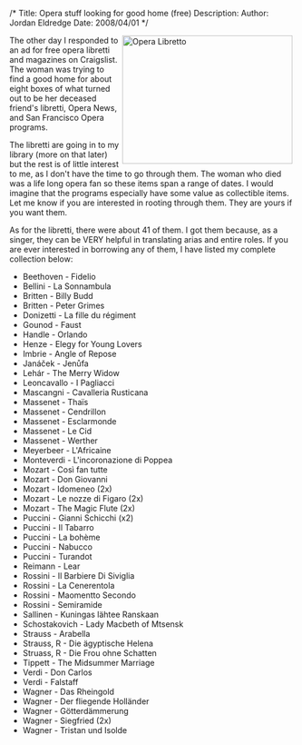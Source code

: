 /*
Title: Opera stuff looking for good home (free)
Description:
Author: Jordan Eldredge
Date: 2008/04/01
*/

<img class="alignright" style="float: right; margin-left: 5px; margin-right: 5px;" src="http://www.tias.com/stores/yesterdaysjewels/pictures/t2-3002a.jpg" alt="Opera Libretto" width="300" height="226" />The other day I responded to an ad for free opera libretti and magazines on Craigslist. The woman was trying to find a good home for about eight boxes of what turned out to be her deceased friend's libretti, Opera News, and San Francisco Opera programs.

The libretti are going in to my library (more on that later) but the rest is of little interest to me, as I don't have the time to go through them. The woman who died was a life long opera fan so these items span a range of dates. I would imagine that the programs especially have some value as collectible items. Let me know if you are interested in rooting through them. They are yours if you want them.

As for the libretti, there were about 41 of them. I got them because, as a singer, they can be VERY helpful in translating arias and entire roles. If you are ever interested in borrowing any of them, I have listed my complete collection below:

* Beethoven - Fidelio
* Bellini - La Sonnambula
* Britten - Billy Budd
* Britten - Peter Grimes
* Donizetti - La fille du régiment
* Gounod - Faust
* Handle - Orlando
* Henze - Elegy for Young Lovers
* Imbrie - Angle of Repose
* Janáček - Jenůfa
* Lehár - The Merry Widow
* Leoncavallo - I Pagliacci
* Mascangni - Cavalleria Rusticana
* Massenet - Thaïs
* Massenet - Cendrillon
* Massenet - Esclarmonde
* Massenet - Le Cid
* Massenet - Werther
* Meyerbeer - L'Africaine
* Monteverdi - L'incoronazione di Poppea
* Mozart - Così fan tutte
* Mozart - Don Giovanni
* Mozart - Idomeneo (2x)
* Mozart - Le nozze di Figaro (2x)
* Mozart - The Magic Flute (2x)
* Puccini - Gianni Schicchi (x2)
* Puccini - Il Tabarro
* Puccini - La bohème
* Puccini - Nabucco
* Puccini - Turandot
* Reimann - Lear
* Rossini - Il Barbiere Di Siviglia
* Rossini - La Cenerentola
* Rossini - Maomentto Secondo
* Rossini - Semiramide
* Sallinen - Kuningas lähtee Ranskaan
* Schostakovich - Lady Macbeth of Mtsensk
* Strauss - Arabella
* Strauss, R - Die ägyptische Helena
* Struass, R - Die Frou ohne Schatten
* Tippett - The Midsummer Marriage
* Verdi - Don Carlos
* Verdi - Falstaff
* Wagner - Das Rheingold
* Wagner - Der fliegende Holländer
* Wagner - Götterdämmerung
* Wagner - Siegfried (2x)
* Wagner - Tristan und Isolde
